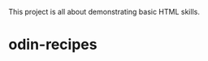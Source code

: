 This project is all about demonstrating basic HTML skills.

<!-- During this project, I improved my HTML boilerplate and navigation skills along with  -->

# odin-recipes
